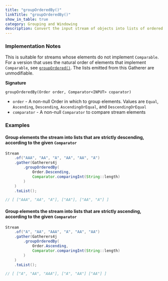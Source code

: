 ```yaml
---
title: "groupOrderedBy()"
linkTitle: "groupOrderedBy()"
show_in_table: true
category: Grouping and Windowing
description: Convert the input stream of objects into lists of ordered objects, as measured by the given `Comparator`.
---
```


### Implementation Notes

This is suitable for streams whose elements do not implement `Comparable`. For a version that uses the natural order of elements that implement `Comparable`, see [`groupOrdered()`](/gatherers4j/gatherers/grouping-and-windowing/groupordered/).
The lists emitted from this Gatherer are unmodifiable.

**Signature**

`groupOrderedBy(Order order, Comparator<INPUT> coparator)`
* `order` - A non-null Order in which to group elements. Values are `Equal`, `Ascending`, `Descending`, `AscendingOrEqual`, and `DescendingOrEqual`
* `comparator` - A non-null `Comparator` to compare stream elements

### Examples

#### Group elements the stream into lists that are strictly descending, according to the given `Comparator`

```java
Stream
    .of("AAA", "AA", "A", "AA", "AA", "A")
    .gather(Gatherers4j
        .groupOrderedBy(
            Order.Descending, 
            Comparator.comparingInt(String::length)
        )
    )
    .toList();

// [ ["AAA", "AA", "A"], ["AA"], ["AA", "A"] ]
```

#### Group elements the stream into lists that are strictly ascending, according to the given `Comparator`

```java
Stream
    .of("A", "AA", "AAA", "A", "AA", "AA")
    .gather(Gatherers4j
        .groupOrderedBy(
            Order.Ascending, 
            Comparator.comparingInt(String::length)
        )
    )
    .toList();

// [ ["A", "AA", "AAA"], ["A", "AA"] ["AA"] ]
```
